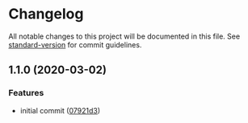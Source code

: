 # Changelog

All notable changes to this project will be documented in this file. See [standard-version](https://github.com/conventional-changelog/standard-version) for commit guidelines.

## 1.1.0 (2020-03-02)


### Features

* initial commit ([07921d3](https://github.com/Neunerlei/event-bus-php/commit/07921d34c62af1089fd0cc77219caad38813f9fc))
